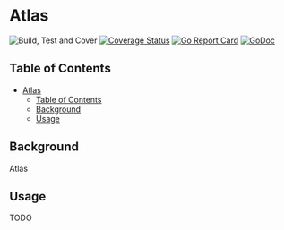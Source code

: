 # Atlas

![Build, Test and Cover](https://github.com/cosmos/atlas/workflows/Build,%20Test%20and%20Cover/badge.svg)
[![Coverage Status](https://coveralls.io/repos/github/cosmos/atlas/badge.svg?branch=main)](https://coveralls.io/github/cosmos/atlas?branch=main)
[![Go Report Card](https://goreportcard.com/badge/github.com/cosmos/atlas)](https://goreportcard.com/report/github.com/cosmos/atlas)
[![GoDoc](https://godoc.org/github.com/cosmos/atlas?status.png)](https://pkg.go.dev/github.com/cosmos/atlas)

## Table of Contents

- [Atlas](#atlas)
  - [Table of Contents](#table-of-contents)
  - [Background](#background)
  - [Usage](#usage)

## Background

Atlas

## Usage

TODO
